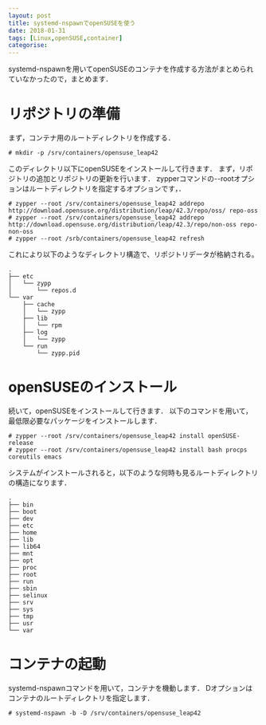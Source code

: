 ```yaml
---
layout: post
title: systemd-nspawnでopenSUSEを使う
date: 2018-01-31
tags: [Linux,openSUSE,container]
categorise: 
---
```


systemd-nspawnを用いてopenSUSEのコンテナを作成する方法がまとめられていなかったので，まとめます．

# リポジトリの準備
まず，コンテナ用のルートディレクトリを作成する．

```
# mkdir -p /srv/containers/opensuse_leap42
```

このディレクトリ以下にopenSUSEをインストールして行きます．
まず，リポジトリの追加とリポジトリの更新を行います．
zypperコマンドの--rootオプションはルートディレクトリを指定するオプションです，．

```
# zypper --root /srv/containers/opensuse_leap42 addrepo http://download.opensuse.org/distribution/leap/42.3/repo/oss/ repo-oss
# zypper --root /srv/containers/opensuse_leap42 addrepo http://download.opensuse.org/distribution/leap/42.3/repo/non-oss repo-non-oss
# zypper --root /srb/containers/opensuse_leap42 refresh
```

これにより以下のようなディレクトリ構造で、リポジトリデータが格納される。

```
.
├── etc
│   └── zypp
│       └── repos.d
└── var
    ├── cache
    │   └── zypp
    ├── lib
    │   └── rpm
    ├── log
    │   └── zypp
    └── run
        └── zypp.pid

```

# openSUSEのインストール
続いて，openSUSEをインストールして行きます．
以下のコマンドを用いて，最低限必要なパッケージをインストールします．

```
# zypper --root /srv/containers/opensuse_leap42 install openSUSE-release
# zypper --root /srv/containers/opensuse_leap42 install bash procps coreutils emacs
```

システムがインストールされると，以下のような何時も見るルートディレクトリの構造になります．

```
.
├── bin
├── boot
├── dev
├── etc
├── home
├── lib
├── lib64
├── mnt
├── opt
├── proc
├── root
├── run
├── sbin
├── selinux
├── srv
├── sys
├── tmp
├── usr
└── var
```

# コンテナの起動
systemd-nspawnコマンドを用いて，コンテナを機動します．
Dオプションはコンテナのルートディレクトリを指定します．

```
# systemd-nspawn -b -D /srv/containers/opensuse_leap42
```
